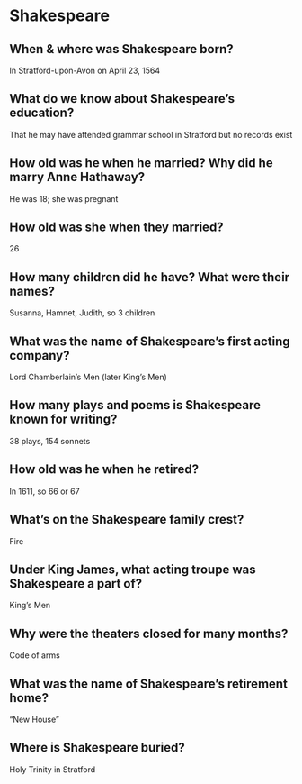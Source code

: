 # Shakespeare

## When & where was Shakespeare born? 
In Stratford-upon-Avon on April 23, 1564

## What do we know about Shakespeare’s education?
That he may have attended grammar school in Stratford but no records exist

## How old was he when he married? Why did he marry Anne Hathaway?
He was 18; she was pregnant

## How old was she when they married?
26

## How many children did he have? What were their names?
Susanna, Hamnet, Judith, so 3 children

## What was the name of Shakespeare’s first acting company?
Lord Chamberlain’s Men (later King’s Men)

## How many plays and poems is Shakespeare known for writing?
38 plays, 154 sonnets

## How old was he when he retired?
In 1611, so 66 or 67

## What’s on the Shakespeare family crest?
Fire

## Under King James, what acting troupe was Shakespeare a part of?
King’s Men

## Why were the theaters closed for many months?
Code of arms

## What was the name of Shakespeare’s retirement home?
“New House”

## Where is Shakespeare buried?
Holy Trinity in Stratford